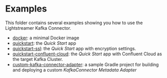 # Examples

This folder contains several examples showing you how to use the Lightstreamer Kafka Connector.

- [docker](./docker/): a minimal Docker image
- [quickstart](quickstart/): the _Quick Start_ app
- [quickstart-ssl](quickstart-ssl/): the _Quick Start_ app with encryption settings.
- [quickstart-confluent-cloud](quickstart-confluent-cloud/): the _Quick Start_ app with Confluent Cloud as the target Kafka Cluster.
- [custom-kafka-connector-adapter](custom-kafka-connector-adapter/): a sample Gradle project for building and deploying a custom _KafkaConnector Metadata Adapter_
